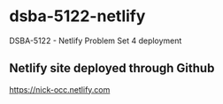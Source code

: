 # dsba-5122-netlify
DSBA-5122 - Netlify Problem Set 4 deployment

## Netlify site deployed through Github
https://nick-occ.netlify.com
